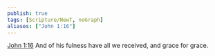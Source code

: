 ```yaml
---
publish: true
tags: [Scripture/NewT, noGraph]
aliases: ["John 1:16"]
---
```

[John 1:16](https://churchofjesuschrist.org/study/scriptures/nt/john/1?lang=eng&id=p16#p16) And of his fulness have all we received, and grace for grace.
